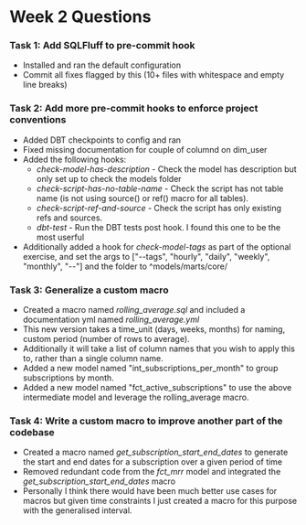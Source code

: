 # Week 2 Questions

### Task 1: Add SQLFluff to pre-commit hook
- Installed and ran the default configuration
- Commit all fixes flagged by this (10+ files with whitespace and empty line breaks)

### Task 2: Add more pre-commit hooks to enforce project conventions
- Added DBT checkpoints to config and ran
- Fixed missing documentation for couple of columnd on dim_user
- Added the following hooks:
  - *check-model-has-description* - Check the model has description but only set up to check the models folder
  - *check-script-has-no-table-name* - Check the script has not table name (is not using source() or ref() macro for all tables).
  - *check-script-ref-and-source* - Check the script has only existing refs and sources.
  - *dbt-test* - Run the DBT tests post hook. I found this one to be the most userful
- Additionally added a hook for *check-model-tags* as part of the optional exercise, and set the args to ["--tags", "hourly", "daily", "weekly", "monthly", "--"] and the folder to ^models/marts/core/

### Task 3: Generalize a custom macro
- Created a macro named *rolling_average.sql* and included a documentation yml named *rolling_average.yml*
- This new version takes a time_unit (days, weeks, months) for naming, custom period (number of rows to average).
- Additionally it will take a list of column names that you wish to apply this to, rather than a single column name.
- Added a new model named "int_subscriptions_per_month" to group subscriptions by month.
- Added a new model named "fct_active_subscriptions" to use the above intermediate model and leverage the rolling_average macro.

### Task 4: Write a custom macro to improve another part of the codebase
- Created a macro named *get_subscription_start_end_dates* to generate the start and end dates for a subscription over a given period of time
- Removed redundant code from the *fct_mrr* model and integrated the *get_subscription_start_end_dates* macro
- Personally I think there would have been much better use cases for macros but given time constraints I just created a macro for this purpose with the generalised interval.
